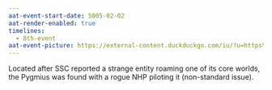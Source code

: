```yaml
---
aat-event-start-date: 5005-02-02
aat-render-enabled: true
timelines:
  - 8th-event
aat-event-picture: https://external-content.duckduckgo.com/iu/?u=https%3A%2F%2Fwww.mammalage.com%2Fwp-content%2Fuploads%2F2021%2F03%2FPygmy-possum.jpg&f=1&nofb=1&ipt=f238c9d3db0c5832154f2e30b0037ac79c3f5e3296e65309953a10bc4448788a&ipo=images
---
```

Located after SSC reported a strange entity roaming one of its core worlds, the Pygmius was found with a rogue NHP piloting it (non-standard issue).